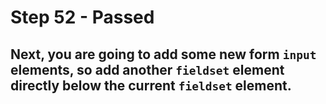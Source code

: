 # Step 52 - Passed
## Next, you are going to add some new form `input` elements, so add another `fieldset` element directly below the current `fieldset` element.
